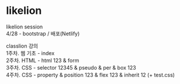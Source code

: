 # likelion

likelion session  
4/28 - bootstrap / 배포(Netlify)

classlion 강의  
1주차. 웹 기초 - index    
2주차. HTML - html 123 & form  
3주차. CSS - selector 12345 & pseudo & per & box 123  
4주차. CSS - property & position 123 & flex 123 & inherit 12 (+ test.css)
